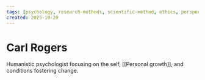 ```yaml
---
tags: [psychology, research-methods, scientific-method, ethics, perspectives]
created: 2025-10-20
---
```

# Carl Rogers

Humanistic psychologist focusing on the self, [[Personal growth]], and conditions fostering change.
